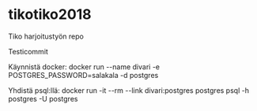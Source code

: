 # tikotiko2018
Tiko harjoitustyön repo

Testicommit

Käynnistä docker:
docker run --name divari -e POSTGRES_PASSWORD=salakala -d postgres

Yhdistä psql:llä:
docker run -it --rm --link divari:postgres postgres psql -h postgres -U postgres

